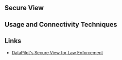 ## Secure View

## Usage and Connectivity Techniques

## Links

- [DataPilot's Secure View for Law
  Enforcement](http://www.susteen.com/lawenforcement.htm)